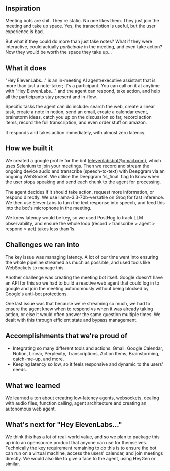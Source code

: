 ## Inspiration

Meeting bots are shit. They're static. No one likes them. They just join the meeting and take up space. Yes, the transcription is useful, but the user experience is bad.

But what if they could do more than just take notes? What if they were interactive, could actually *participate* in the meeting, and even take action? Now they would be worth the space they take up…

## What it does

"Hey ElevenLabs..." is an in-meeting AI agent/executive assistant that is more than just a note-taker; it's a participant. You can call on it at anytime with "Hey ElevenLabs..." and the agent can respond, take action, and help all the participants stay present and in-flow.

Specific tasks the agent can do include: search the web, create a linear task, create a note in notion, send an email, create a calendar event, brainstorm ideas, catch you up on the discussion so far, record action items, record the full transcription, and even order stuff on amazon.

It responds and takes action immediately, with almost zero latency.

## How we built it

We created a google profile for the bot ([elevenlabsbot@gmail.com](mailto:elevenlabsbot@gmail.com)), which uses Selenium to join your meetings. Then we record and stream the ongoing device audio and transcribe (speech-to-text) with Deepgram via an ongoing WebSocket. We utilise the Deepgram 'is_final' flag to know when the user stops speaking and send each chunk to the agent for processing.

The agent decides if it should take action, request more information, or respond directly. We use llama-3.3-70b-versatile on Groq for fast inference. We then use ElevenLabs to turn the text response into speech, and feed this into the bot's microphone in the meeting.

We knew latency would be key, so we used PostHog to track LLM observability, and ensure the whole loop (record > transcribe > agent > respond > act) takes less than 1s.

## Challenges we ran into

The key issue was managing latency. A lot of our time went into ensuring the whole pipeline streamed as much as possible, and used tools like WebSockets to manage this.

Another challenge was creating the meeting bot itself. Google doesn't have an API for this so we had to build a reactive web agent that could log in to google and join the meeting autonomously without being blocked by Google's anti-bot protections.

One last issue was that because we're streaming so much, we had to ensure the agent knew when to respond vs when it was already taking action, or else it would often answer the same question multiple times. We dealt with this through efficient state and bypass management.

## Accomplishments that we're proud of

- Integrating so many different tools and actions: Gmail, Google Calendar, Notion, Linear, Perplexity, Transcriptions, Action Items, Brainstorming, catch-me-up, and more.
- Keeping latency so low, so it feels responsive and dynamic to the users' needs.

## What we learned

We learned a ton about creating low-latency agents, websockets, dealing with audio files, function calling, agent architecture and creating an autonomous web agent.

## What's next for "Hey ElevenLabs..."

We think this has a lot of real-world value, and so we plan to package this up into an opensource product that anyone can use for themselves. Technically the key requirement remaining to do this is to ensure the bot can run on a virtual machine, access the users' calendar, and join meetings directly. We would also like to give a face to the agent, using HeyGen or similar.
